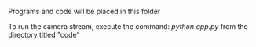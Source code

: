 Programs and code will be placed in this folder

To run the camera stream, execute the command:  *python app.py*
from the directory titled "code"
